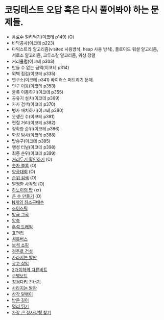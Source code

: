# 코딩테스트 오답 혹은 다시 풀어봐야 하는 문제들.

- 음료수 얼려먹기(이코테 p149) (O)
- 바닥공사(이코테 p223)
- 다익스트라 알고리즘(visited 사용방식, heap 사용 방식), 플로이드 워셜 알고리즘, 서로소 알고리즘, 크루스칼 알고리즘, 위상 정렬
- 커리큘럼(이코테 p303)
- 만들 수 없는 금액(이코테 p314)
- 외벽 점검(이코테 p335)
- 연구소(이코테 p341) 바이러스 퍼트리기 문제.
- 인구 이동(이코테 p353)
- 블록 이동하기(이코테 p355)
- 공유기 설치(이코테 p369)
- 가사 검색(이코테 p370)
- 병사 배치하기(이코테 p380)
- 못생긴 수(이코테 p381)
- 편집 거리(이코테 p382)
- 정확한 순위(이코테 p386)
- 화성 탐사(이코테 p388)
- 탑승구(이코테 p395)
- 행성 터널(이코테 p398)
- 최종 순위(이코테 p399)
- [거리두기 확인하기](https://school.programmers.co.kr/learn/courses/30/lessons/81302) (O)
- [숫자 블록](https://school.programmers.co.kr/learn/courses/30/lessons/12923?language=javascript) (O)
- [양궁대회](https://school.programmers.co.kr/learn/courses/30/lessons/92342?language=javascript) (O)
- [순위 검색](https://school.programmers.co.kr/learn/courses/30/lessons/72412?language=javascript) (O)
- [멀쩡한 사각형](https://school.programmers.co.kr/learn/courses/30/lessons/62048) (O)
- [하노이의 탑](https://school.programmers.co.kr/learn/courses/30/lessons/12946) (ㅁ)
- [큰 수 만들기](https://school.programmers.co.kr/learn/courses/30/lessons/42883) (O)
- [N개의 최소공배수](https://school.programmers.co.kr/learn/courses/30/lessons/12953?language=javascript)
- [조이스틱](https://school.programmers.co.kr/learn/courses/30/lessons/42860?language=javascript)
- [방금 그곡](https://school.programmers.co.kr/learn/courses/30/lessons/17683?language=javascript)
- [압축](https://school.programmers.co.kr/learn/courses/30/lessons/17684?language=javascript)
- [추석 트래픽](https://school.programmers.co.kr/learn/courses/30/lessons/17676?language=javascript)
- [표편집](https://school.programmers.co.kr/learn/courses/30/lessons/81303)
- [셔틀버스](https://school.programmers.co.kr/learn/courses/30/lessons/17678?language=javascript)
- [보석 쇼핑](https://school.programmers.co.kr/learn/courses/30/lessons/67258)
- [경주로 건설](https://school.programmers.co.kr/learn/courses/30/lessons/67259?language=javascript)
- [사라지는 발판](https://school.programmers.co.kr/learn/courses/30/lessons/92344?language=javascript)
- [광고 삽입](https://school.programmers.co.kr/learn/courses/30/lessons/72414?language=javascript)
- [2개이하의 다른비트](https://school.programmers.co.kr/learn/courses/30/lessons/77885?language=javascript)
- [구명보트](https://school.programmers.co.kr/learn/courses/30/lessons/42885/solution_groups?language=javascript)
- [징검다리 건너기](https://school.programmers.co.kr/learn/courses/30/lessons/64062?language=javascript)
- [사라지는 발판](https://school.programmers.co.kr/learn/courses/30/lessons/92345?language=javascript)
- [삼각 달팽이](https://school.programmers.co.kr/learn/courses/30/lessons/68645?language=javascript)
- [방문 길이](https://school.programmers.co.kr/learn/courses/30/lessons/49994?language=javascript)
- [멀리 뛰기](https://school.programmers.co.kr/learn/courses/30/lessons/12914?language=javascript)
- [가장 큰 정사각형 찾기](https://school.programmers.co.kr/learn/courses/30/lessons/12905?language=javascript)
